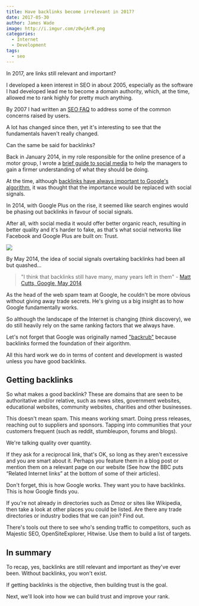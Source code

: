 ```yaml
---
title: Have backlinks become irrelevant in 2017?
date: 2017-05-30
author: James Wade
image: http://i.imgur.com/z0wjArR.png
categories:
  - Internet
  - Development
tags:
  - seo
---
```


In 2017, are links still relevant and important?

I developed a keen interest in SEO in about 2005, especially as the software I had developed lead me to become a domain authority, which, at the time, allowed me to rank highly for pretty much anything.

By 2007 I had written an [SEO FAQ](/seo-faq/) to address some of the common concerns raised by users.

A lot has changed since then, yet it's interesting to see that the fundamentals haven't really changed.

Can the same be said for backlinks?

<!--more-->

Back in January 2014, in my role responsible for the online presence of a motor group, I wrote a [brief guide to social media](https://www.slideshare.net/slideshow/embed_code/key/rR3eJtubTJUM8M) to help the managers to gain a firmer understanding of what they should be doing.

At the time, although [backlinks have always important to Google's algorithm](https://www.google.com/patents/US6285999), it was thought that the importance would be replaced with social signals.

In 2014, with Google Plus on the rise, it seemed like search engines would be phasing out backlinks in favour of social signals.

After all, with social media it would offer better organic reach, resulting in better quality and it's harder to fake, as that's what social networks like Facebook and Google Plus are built on: Trust.

![](http://i.imgur.com/z0wjArR.png)

By May 2014, the idea of social signals overtaking backlinks had been all but quashed...

   > "I think that backlinks still have many, many years left in them" - [Matt Cutts, Google, May 2014](https://www.youtube.com/watch?v=iC5FDzUh0P4)

As the head of the web spam team at Google, he couldn't be more obvious without giving away trade secrets. He's giving us a big insight as to how Google fundamentally works.

So although the landscape of the Internet is changing (think discovery), we do still heavily rely on the same ranking factors that we always have.

Let's not forget that Google was originally named ["backrub"](https://web.archive.org/web/19971210065425/http://backrub.stanford.edu/backrub.html) because backlinks formed the foundation of their algorithm.

All this hard work we do in terms of content and development is wasted unless you have good backlinks.

## Getting backlinks

So what makes a good backlink? These are domains that are seen to be authoritative and/or relative, such as news sites, government websites, educational websites, community websites, charities and other businesses.
 
This doesn't mean spam. This means working smart. Doing press releases, reaching out to suppliers and sponsors. Tapping into communities that your customers frequent (such as reddit, stumbleupon, forums and blogs).

We're talking quality over quantity.
 
If they ask for a reciprocal link, that's OK, so long as they aren't excessive and you are smart about it. Perhaps you feature them in a blog post or mention them on a relevant page on our website (See how the BBC puts “Related Internet links” at the bottom of some of their articles).

Don't forget, this is how Google works. They want you to have backlinks. This is how Google finds you.
 
If you're not already in directories such as Dmoz or sites like Wikipedia, then take a look at other places you could be listed. Are there any trade directories or industry bodies that we can join? Find out.
 
There's tools out there to see who's sending traffic to competitors, such as Majestic SEO, OpenSiteExplorer, Hitwise. Use them to build a list of targets.

## In summary

To recap, yes, backlinks are still relevant and important as they've ever been. Without backlinks, you won't exist.

If getting backlinks is the objective, then building trust is the goal.

Next, we'll look into how we can build trust and improve your rank.
